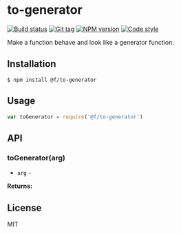 
# to-generator

[![Build status][travis-image]][travis-url]
[![Git tag][git-image]][git-url]
[![NPM version][npm-image]][npm-url]
[![Code style][standard-image]][standard-url]

Make a function behave and look like a generator function.

## Installation

    $ npm install @f/to-generator

## Usage

```js
var toGenerator = require('@f/to-generator')

```

## API

### toGenerator(arg)

- `arg` -

**Returns:**

## License

MIT

[travis-image]: https://img.shields.io/travis/micro-js/to-generator.svg?style=flat-square
[travis-url]: https://travis-ci.org/micro-js/to-generator
[git-image]: https://img.shields.io/github/tag/micro-js/to-generator.svg
[git-url]: https://github.com/micro-js/to-generator
[standard-image]: https://img.shields.io/badge/code%20style-standard-brightgreen.svg?style=flat
[standard-url]: https://github.com/feross/standard
[npm-image]: https://img.shields.io/npm/v/@f/to-generator.svg?style=flat-square
[npm-url]: https://npmjs.org/package/@f/to-generator
